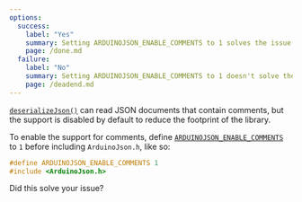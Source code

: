 ```yaml
---
options:
  success:
    label: "Yes"
    summary: Setting ARDUINOJSON_ENABLE_COMMENTS to 1 solves the issue
    page: /done.md
  failure:
    label: "No"
    summary: Setting ARDUINOJSON_ENABLE_COMMENTS to 1 doesn't solve the issue
    page: /deadend.md
---
```


[`deserializeJson()`](/v7/api/json/deserializejson/) can read JSON documents that contain comments, but the support is disabled by default to reduce the footprint of the library.

To enable the support for comments, define [`ARDUINOJSON_ENABLE_COMMENTS`](/v7/api/config/enable_comments/) to `1` before including `ArduinoJson.h`, like so:

```c++
#define ARDUINOJSON_ENABLE_COMMENTS 1
#include <ArduinoJson.h>
```

Did this solve your issue?
